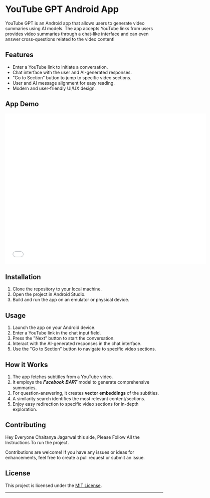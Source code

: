 # YouTube GPT Android App

YouTube GPT is an Android app that allows users to generate video summaries using AI models. The app accepts YouTube links from users provides video summaries through a chat-like interface and can even answer cross-questions related to the video content! 

## Features

- Enter a YouTube link to initiate a conversation.
- Chat interface with the user and AI-generated responses.
- "Go to Section" button to jump to specific video sections.
- User and AI message alignment for easy reading.
- Modern and user-friendly UI/UX design.

## App Demo

<embed src="github.com/Chaitanya029/Summary-Scape-of-Youtube-Videos/Apk & Demo/YoutubeGPT Demo.mp4" width="640" height="480" />


## Installation

1. Clone the repository to your local machine.
2. Open the project in Android Studio.
3. Build and run the app on an emulator or physical device.

## Usage

1. Launch the app on your Android device.
2. Enter a YouTube link in the chat input field.
3. Press the "Next" button to start the conversation.
4. Interact with the AI-generated responses in the chat interface.
5. Use the "Go to Section" button to navigate to specific video sections.

## How it Works

1. The app fetches subtitles from a YouTube video.
2. It employs the 𝑭𝒂𝒄𝒆𝒃𝒐𝒐𝒌 𝑩𝑨𝑹𝑻 model to generate comprehensive summaries.
3. For question-answering, it creates 𝐯𝐞𝐜𝐭𝐨𝐫 𝐞𝐦𝐛𝐞𝐝𝐝𝐢𝐧𝐠𝐬 of the subtitles.
4. A similarity search identifies the most relevant content/sections.
5. Enjoy easy redirection to specific video sections for in-depth exploration.

## Contributing

Hey Everyone Chaitanya Jagarwal this side, Please Follow All the Instructions To run the project. 

Contributions are welcome! If you have any issues or ideas for enhancements, feel free to create a pull request or submit an issue.

## License

This project is licensed under the [MIT License](LICENSE).

---
